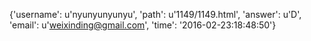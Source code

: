 {'username': u'nyunyunyunyu', 'path': u'1149/1149.html', 'answer': u'D', 'email': u'weixinding@gmail.com', 'time': '2016-02-23:18:48:50'}